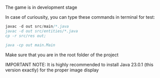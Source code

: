 The game is in development stage

In case of curiousity, you can type these commands in terminal for test:

```java
javac -d out src/main/*.java
javac -d out src/entities/*.java
cp -r src/res out;

java -cp out main.Main
```

Make sure that you are in the root folder of the project

IMPORTANT NOTE: It is highly recommended to install Java 23.0.1 (this version exactly) for the proper image display
